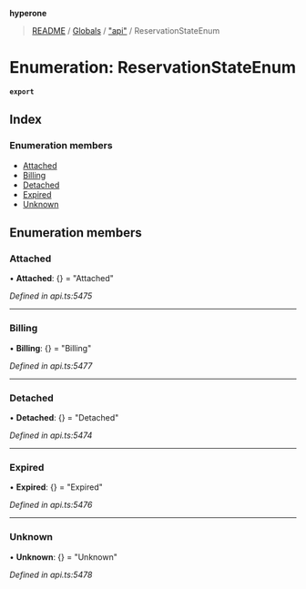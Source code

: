 **hyperone**

> [README](../README.md) / [Globals](../globals.md) / ["api"](../modules/_api_.md) / ReservationStateEnum

# Enumeration: ReservationStateEnum

**`export`** 

## Index

### Enumeration members

* [Attached](_api_.reservationstateenum.md#attached)
* [Billing](_api_.reservationstateenum.md#billing)
* [Detached](_api_.reservationstateenum.md#detached)
* [Expired](_api_.reservationstateenum.md#expired)
* [Unknown](_api_.reservationstateenum.md#unknown)

## Enumeration members

### Attached

•  **Attached**: {} = "Attached"

*Defined in api.ts:5475*

___

### Billing

•  **Billing**: {} = "Billing"

*Defined in api.ts:5477*

___

### Detached

•  **Detached**: {} = "Detached"

*Defined in api.ts:5474*

___

### Expired

•  **Expired**: {} = "Expired"

*Defined in api.ts:5476*

___

### Unknown

•  **Unknown**: {} = "Unknown"

*Defined in api.ts:5478*
